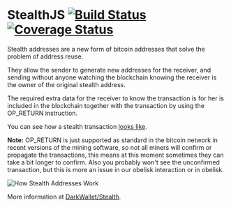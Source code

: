 StealthJS [![Build Status](https://drone.io/github.com/darkwallet/stealth.js/status.png)](https://drone.io/github.com/darkwallet/stealth.js/latest) 
[![Coverage Status](https://img.shields.io/coveralls/darkwallet/stealth.js.svg)](https://coveralls.io/r/darkwallet/stealth.js)
=========

Stealth addresses are a new form of bitcoin addresses that solve the problem of address reuse.

They allow the sender to generate new addresses for the receiver, and sending without anyone watching the blockchain knowing the receiver is the owner of the original stealth address.

The required extra data for the receiver to know the transaction is for her is included in the blockchain together with the transaction by using the OP_RETURN instruction.

You can see how a stealth transaction [looks like](https://blockchain.info/tx/6ea5c6f1a97f382f87523d13ef9f2ef17b828607107efdbba42a80b8a6555356).

**Note:** OP_RETURN is just supported as standard in the bitcoin network in recent versions of the mining software, so not all miners will confirm or propagate the transactions, this means at this moment sometimes they can take a bit longer to confirm. Also you probably won't see the unconfirmed transaction, but this is more an issue in our obelisk interaction or in obelisk.

![How Stealth Addresses Work](https://i.imgur.com/rHhNKL6.jpg)

More information at [DarkWallet/Stealth](https://wiki.unsystem.net/en/index.php/DarkWallet/Stealth). 
